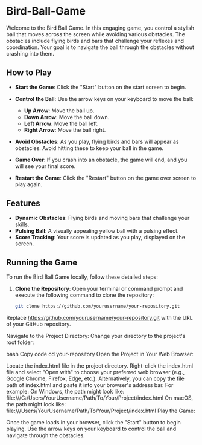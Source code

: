 # Bird-Ball-Game
Welcome to the Bird Ball Game. In this engaging game, you control a stylish ball that moves across the screen while avoiding various obstacles. The obstacles include flying birds and bars that challenge your reflexes and coordination. Your goal is to navigate the ball through the obstacles without crashing into them.
## How to Play

- **Start the Game**: Click the "Start" button on the start screen to begin.
- **Control the Ball**: Use the arrow keys on your keyboard to move the ball:
  - **Up Arrow**: Move the ball up.
  - **Down Arrow**: Move the ball down.
  - **Left Arrow**: Move the ball left.
  - **Right Arrow**: Move the ball right.

- **Avoid Obstacles**: As you play, flying birds and bars will appear as obstacles. Avoid hitting these to keep your ball in the game.
- **Game Over**: If you crash into an obstacle, the game will end, and you will see your final score.
- **Restart the Game**: Click the "Restart" button on the game over screen to play again.

## Features

- **Dynamic Obstacles**: Flying birds and moving bars that challenge your skills.
- **Pulsing Ball**: A visually appealing yellow ball with a pulsing effect.
- **Score Tracking**: Your score is updated as you play, displayed on the screen.

## Running the Game

To run the Bird Ball Game locally, follow these detailed steps:

1. **Clone the Repository**:
   Open your terminal or command prompt and execute the following command to clone the repository:
   ```bash
   git clone https://github.com/yourusername/your-repository.git
Replace https://github.com/yourusername/your-repository.git with the URL of your GitHub repository.

Navigate to the Project Directory:
Change your directory to the project's root folder:

bash
Copy code
cd your-repository
Open the Project in Your Web Browser:

Locate the index.html file in the project directory.
Right-click the index.html file and select "Open with" to choose your preferred web browser (e.g., Google Chrome, Firefox, Edge, etc.).
Alternatively, you can copy the file path of index.html and paste it into your browser's address bar. For example:
On Windows, the path might look like: file:///C:/Users/YourUsername/Path/To/Your/Project/index.html
On macOS, the path might look like: file:///Users/YourUsername/Path/To/Your/Project/index.html
Play the Game:

Once the game loads in your browser, click the "Start" button to begin playing.
Use the arrow keys on your keyboard to control the ball and navigate through the obstacles.
